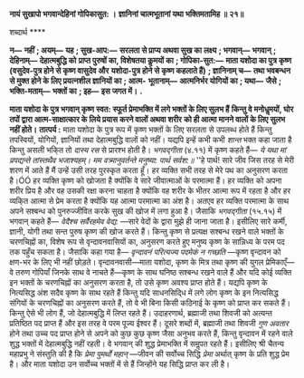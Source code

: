**नायं सुखापो भगवान्देहिनां गोपिकासुत: ।** **ज्ञानिनां चात्मभूतानां यथा भक्तिमतामिह ॥ २१॥** 

शब्दार्थ **** 

**न—** **नहीं** **; अयम्—** **यह** **; सुख-आप:—** **सरलता से प्राप्य अथवा सुख का लक्ष्य** **; भगवान्—** **भगवान्** **; देहिनाम्—** **देहात्मबुद्धि को** **प्राप्त पुरुषों का, विशेषतया कॢमयों का** **; गोपिका-सुत:—** **माता यशोदा का पुत्र कृष्ण (वसुदेव-पुत्र होने से कृष्ण वासुदेव और** **यशोदा-पुत्र होने से कृष्ण कहलाते हैं)** **; ज्ञानिनाम् च—** **तथा भवबन्धन से मुक्त होने के लिए प्रयत्नशील ज्ञानियों का** **; आत्म-** **भूतानाम्—** **आत्मनिर्भर योगियों का** **; यथा—** **जैसे** **; भक्ति-मताम्—** **भक्तों का** **; इह—** **इस जगत में।** **.** 

**माता यशोदा के पुत्र भगवान् कृष्ण स्वत: स्फूर्त प्रेमाभक्ति में लगे भक्तों के लिए सुलभ हैं** **किन्तु वे मनोधॢमयों, घोर तपों द्वारा आत्म-साक्षात्कार के लिये प्रयास करने वालों अथवा शरीर** **को ही आत्मा मानने वालों के लिए सुलभ नहीं होते।** **तात्पर्य :** माता यशोदा के पुत्र रूप में कृष्ण भक्तों के लिए सरलता से उपलब्ध होते हैं किन्तु तपस्वियों, योगियों, ज्ञानियों तथा देहात्मबुद्धि वालों को नहीं। यद्यपि इन्हें कभी कभी *शान्त* भक्त कहा जाता है किन्तु असली भकि्त तो *दास्य रस* से प्रारश्भ होती है। *भगवद्गीता* (४.११) में कृष्ण कहते हैं— *ये यथा मां प्रपद्यन्ते तांस्तथैव भजाश्यहम्।* *मम वत्र्मानुवर्तन्ते मनुष्या: पार्थ सर्वश:॥* ''हे पार्थ! सारे जीव जिस तरह से मेरी शरण में आते हैं मैं उन्हें उसी तरह पुरस्कृत करता हूँ। हर व्यक्ति सभी तरह से मेरे पथ का अनुसरण करता है।ÓÓ हर व्यक्ति कृष्ण को खोजता है क्योंकि वे सारे जीवात्माओं के परमात्मा हैं। हर व्यक्ति को अपना शरीर प्रिय है और वह उसकी रक्षा करना चाहता है क्योंकि वह शरीर के भीतर आत्मा रूप में रहता है और हर व्यकि्त आत्मा से प्रेम करता है क्योंकि यह आत्मा परमात्मा का अंश है। अतएव हर व्यक्ति परमात्मा के साथ अपने सश्बन्ध को पुनरुज्जीवित करके सुख की खोज में लगा हुआ है। जैसाकि *भगवद्गीता* (१५.१५) में भगवान् कहते हैं— *वेदैश्च* *सर्वैरहमेव वेद्य:* —सारे वेदों के द्वारा मुझे ही जाना जाता है। इसीलिए सारे कर्मी, ज्ञानी, योगी तथा सन्त पुरुष कृष्ण की खोज करते हैं। किन्तु कृष्ण से प्रत्यक्ष सश्बन्ध रखने वाले भक्तों के चरणचिह्नों का, विशेष रूप से वृन्दावनवासियों का, अनुसरण करते हुए मनुष्य कृष्ण के सान्निध्य के परम पद तक पहुँच सकता है। जैसाकि कहा गया है— *वृन्दावनं परित्यज्य पदमेकं न गच्छति* —कृष्ण वृन्दावन को क्षण-भर के लिए भी नहीं छोड़ते। वृन्दावनवासी—माता यशोदा, कृष्ण के मित्र तथा कृष्ण की युगल प्रेमिकाएँ—वे तरुण गोपियाँ जिनके साथ वे नाचते हैं—कृष्ण के साथ घनिष्ठ सश्बन्ध रखने वाले हैं और यदि कोई व्यक्ति इन भक्तों के चरणचिह्नों का अनुसरण करता है, तो उसे कृष्ण अवश्य प्राप्त होते हैं। यद्यपि कृष्ण के नित्यसिद्ध अंश सदैव कृष्ण के साथ रहते हैं किन्तु यदि साधनसिदि्ध में लगे लोग कृष्ण के इन नित्यसिद्ध संगियों के चरणचिह्नों का अनुसरण करते हैं, तो वे भी बिना किसी कठिनाई के कृष्ण को प्राप्त कर सकते हैं। किन्तु ऐसे भी लोग हैं, जो देहात्मबुद्धि में लिप्त रहते हैं। उदाहरणार्थ, ब्रह्माजी तथा शिवजी को अत्यन्त प्रतिष्ठित पद प्राप्त हैं और इस तरह वे परम पूज्य ईश्वर हैं। दूसरे शब्दों में, ब्रह्माजी तथा शिवजी *गुण अवतार* होने तथा उच्च पद प्राप्त होने से अपने को कुछ कुछ कृष्ण जैसा अनुभव करते हैं, किन्तु वृन्दावन में रहने वाले शुद्ध भक्तों में देहात्मबुद्धि नहीं रहती। वे भगवान् की शुद्ध प्रेमाभक्ति में समॢपत रहते हैं। इसीलिए श्री चैतन्य महाप्रभु ने संस्तुति की है कि *प्रेमा पुमर्थो* *महान्* —जीवन की सर्वोच्च सिद्धि *प्रेमा* अर्थात् कृष्ण के प्रति शुद्ध प्रेम है। और माता यशोदा उन सर्वोच्च भक्तों में से हैं जिन्होंने यह सिद्धि प्राप्त कर ली है।  